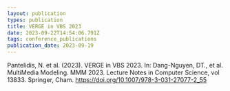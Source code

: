 ```yaml
---
layout: publication
types: publication
title: VERGE in VBS 2023
date: 2023-09-22T14:54:06.791Z
tags: conference_publications
publication_date: 2023-09-19
---
```

<!--StartFragment-->

Pantelidis, N. et al. (2023). VERGE in VBS 2023. In: Dang-Nguyen, DT., et al. MultiMedia Modeling. MMM 2023. Lecture Notes in Computer Science, vol 13833. Springer, Cham. https://doi.org/10.1007/978-3-031-27077-2_55

<!--EndFragment-->